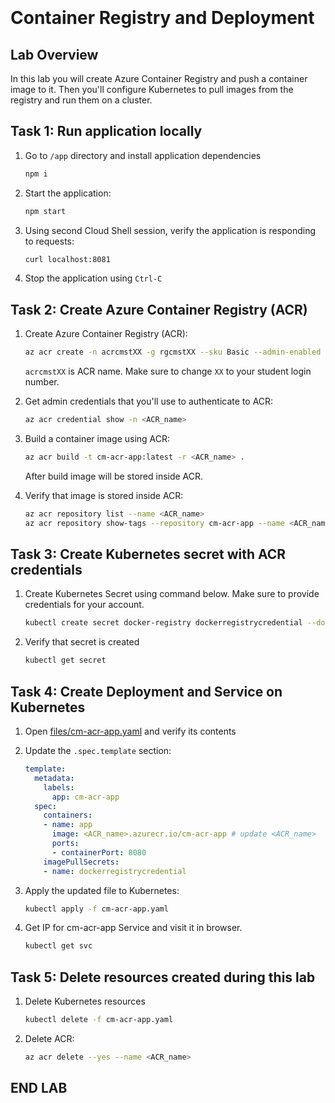 
<br><br>
<br><br>
<br><br>

# Container Registry and Deployment

## Lab Overview

In this lab you will create Azure Container Registry and push a container image to it. Then you'll configure Kubernetes to pull images from the registry and run them on a cluster.

## Task 1: Run application locally

1. Go to `/app` directory and install application dependencies

    ```bash
    npm i
    ```

1. Start the application:

    ```bash
    npm start
    ```

1. Using second Cloud Shell session, verify the application is responding to requests:

    ```bash
    curl localhost:8081
    ```

1. Stop the application using `Ctrl-C`

## Task 2: Create Azure Container Registry (ACR)

1. Create Azure Container Registry (ACR):

    ```bash
    az acr create -n acrcmstXX -g rgcmstXX --sku Basic --admin-enabled true
    ```

    `acrcmstXX` is ACR name. Make sure to change `XX` to your student login number.

1. Get admin credentials that you'll use to authenticate to ACR:

    ```bash
    az acr credential show -n <ACR_name>
    ```

1. Build a container image using ACR:

    ```bash
    az acr build -t cm-acr-app:latest -r <ACR_name> .
    ```

    After build image will be stored inside ACR.

1. Verify that image is stored inside ACR:

    ```bash
    az acr repository list --name <ACR_name>
    az acr repository show-tags --repository cm-acr-app --name <ACR_name>
    ```

## Task 3: Create Kubernetes secret with ACR credentials

1. Create Kubernetes Secret using command below. Make sure to provide credentials for your account.

    ```bash
    kubectl create secret docker-registry dockerregistrycredential --docker-server=<ACR_name>.azurecr.io --docker-username=<ACR_name> --docker-password=<password>
    ```

1. Verify that secret is created

    ```bash
    kubectl get secret
    ```

## Task 4: Create Deployment and Service on Kubernetes

1. Open [files/cm-acr-app.yaml](./files/cm-acr-app.yaml) and verify its contents
1. Update the `.spec.template` section:

    ```yaml
    template:
      metadata:
        labels:
          app: cm-acr-app
      spec:
        containers:
        - name: app
          image: <ACR_name>.azurecr.io/cm-acr-app # update <ACR_name>
          ports:
          - containerPort: 8080
        imagePullSecrets:
        - name: dockerregistrycredential
    ```

1. Apply the updated file to Kubernetes:

    ```bash
    kubectl apply -f cm-acr-app.yaml
    ```

1. Get IP for cm-acr-app Service and visit it in browser.

    ```bash
    kubectl get svc
    ```

## Task 5: Delete resources created during this lab

1. Delete Kubernetes resources

    ```bash
    kubectl delete -f cm-acr-app.yaml
    ```

1. Delete ACR:

    ```bash
    az acr delete --yes --name <ACR_name>
    ```

## END LAB

<br><br>


